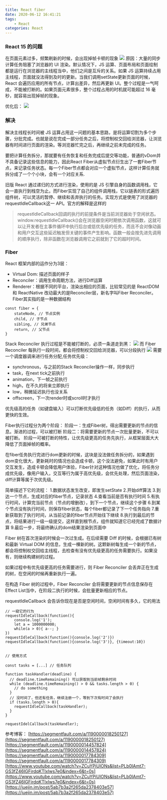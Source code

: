 ```yaml
---
title: React fiber
date: 2020-06-12 16:41:21
tags:
    - React
categories: React
---
```

### React 15 的问题
在页面元素过多，频繁刷新的时候，会出现掉帧卡顿的现象
![](/assets/stack-example.gif)
原因：大量的同步计算任务阻塞了浏览器的 UI 渲染。默认情况下，JS 运算、页面布局和页面绘制都是运行在浏览器的主线程当中，他们之间是互斥的关系。如果 JS 运算持续占用主线程，页面就没法得到及时的更新。当我们调用setState更新页面的时候，React 会遍历应用的所有节点，计算出差异，然后再更新 UI。整个过程是一气呵成，不能被打断的。如果页面元素很多，整个过程占用的时机就可能超过 16 毫秒，就容易出现掉帧的现象。
<!-- more -->
优化后：
![](/assets/fiber-example.gif)
### 解决
解决主线程长时间被 JS 运算占用这一问题的基本思路，是将运算切割为多个步骤，分批完成。也就是说在完成一部分任务之后，将控制权交回给浏览器，让浏览器有时间进行页面的渲染。等浏览器忙完之后，再继续之前未完成的任务。

要把计算任务拆分，那就要有任务恢复和任务完成后提交等功能，普通的vDom并不具备记录这些信息的能力，因此React Fiber从虚拟节点衍生出了一套Fiber节点，来记录任务状态。每一个Fiber节点都会对应一个虚拟节点，这样计算任务就拆分成了一个个小块，会有一个对应关系.

旧版 React 通过递归的方式进行渲染，使用的是 JS 引擎自身的函数调用栈，它会一直执行到栈空为止。而Fiber实现了自己的组件调用栈，它以链表的形式遍历组件树，可以灵活的暂停、继续和丢弃执行的任务。实现方式是使用了浏览器的requestIdleCallback这一 API。官方的解释是这样的
> requestIdleCallback回调的执行的前提条件是当前浏览器处于空闲状态。window.requestIdleCallback()会在浏览器空闲时期依次调用函数，这就可以让开发者在主事件循环中执行后台或低优先级的任务，而且不会对像动画和用户交互这些延迟触发但关键的事件产生影响。函数一般会按先进先调用的顺序执行，除非函数在浏览器调用它之前就到了它的超时时间。

### Fiber
React 框架内部的运作分为3层：
- Virtual Dom: 描述页面的样子
- Reconciler：调用生命周期方法，进行Diff运算
- Renderer：根据不同的平台，渲染出相应的页面，比较常见的是 ReactDOM 和 ReactNative
改动最大的是Reconciler层，新名字叫Fiber Reconciler。Fiber其实指的是一种数据结构
```
const fiber = {
    stateNode, // 节点实例
    child, // 子节点
    sibling, // 兄弟节点
    return, // 父节点
}
```
Stack Reconciler 执行过程是不能被打断的，必须一条道走到黑：
![](/assets/stack-reconciler.png)
而 Fiber Reconciler 每执行一段时间，都会将控制权交回给浏览器，可以分段执行
![](/assets/fiber-reconciler.png)
需要一个调度器调来进行任务分配,任务优先级：
- synchronous，与之前的Stack Reconciler操作一样，同步执行
- task，在next tick之前执行
- animation，下一帧之前执行
- high，在不久的将来立即执行
- low，稍微延迟执行也没关系
- offscreen，下一次render时或scroll时才执行

优先级高的任务（如键盘输入）可以打断优先级低的任务（如Diff）的执行，从而更快的生效。

Fiber执行过程分为两个阶段：
阶段一：生成Fiber树，得出需要更新的节点的信息。渐进的过程，可以被打断
阶段二：将需要更新的节点一次批量更新，不可以被打断。
阶段一可被打断的特性，让优先级更高的任务先执行，从框架层面大大降低了页面掉帧的概率。

在fiber任务执行完进行dom更新的时候，这块是没法做任务拆分的，如果遇到dom变化很大，更新耗时的情况也会造成卡顿，这个没法避免，如果此时有用户交互发生，造成卡顿会降低用户体验，Fiber针对这种情况也做了优化，将任务分成优先级，像用户输入，交互等行为属于高优先级，会优先处理，然后页面渲染，diff计算等属于次优先级。

简单描述下它的流程：
1.数据状态发生改变，即发生setState
2.开始diff算法
3.到达一个节点，生成对应的fiber节点，记录状态
4.查看当前是否有执行时间
5.有执行时间，计算完当前节点（节点的增删改），到下一个节点，继续这个步骤
6.到某个节点没有执行时间，则保存fiber状态，每个fiber都记录了下一个任务指向
7.重新获取到了执行时间，从当前记录的fiber节点开始往下继续
8.执行到最后的节点，将结果进行一级一级提交，这样直到根节点，组件就知道它已经完成了数据计算
9.最后一步，将最终确认的dom结果渲染到页面中

Fiber 树在首次渲染的时候会一次过生成。在后续需要 Diff 的时候，会根据已有树和最新 Virtual DOM 的信息，生成一棵新的树。这颗新树每生成一个新的节点，都会将控制权交回给主线程，去检查有没有优先级更高的任务需要执行。如果没有，则继续构建树的过程。

如果过程中有优先级更高的任务需要进行，则 Fiber Reconciler 会丢弃正在生成的树，在空闲的时候再重新执行一遍。

在构造 Fiber 树的过程中，Fiber Reconciler 会将需要更新的节点信息保存在Effect List当中，在阶段二执行的时候，会批量更新相应的节点。

requestIdleCallback 会告诉你现在是否是空闲时间，空闲时间有多久，它的用法
```
// 一窥它的行为
requestIdleCallback(function(){
    console.log('1');
    let a = 1000000000;
    while(a > 0){ a--; }
})
requestIdleCallback(function(){console.log('2')})
requestIdleCallback(function(){console.log('3')}, {timeout:10})


// 使用方式

const tasks = [...] // 任务队列

function taskHandler(deadline) {
  // deadline.timeRemaining() 可以获取到当前帧剩余时间
  while (deadline.timeRemaining() > 0 && tasks.length > 0) {
    // do something
  }
  // 没时间了，但还有任务，继续注册一个，等到下次有时间了会执行
  if (tasks.length > 0){
    requestIdleCallback(taskHandler);
  }
}

requestIdelCallback(taskHandler);
```
参考博客：
[https://segmentfault.com/a/1190000018250127](https://segmentfault.com/a/1190000018250127)
[https://segmentfault.com/a/1190000014457824](https://segmentfault.com/a/1190000014457824)
[https://segmentfault.com/a/1190000017784309](https://segmentfault.com/a/1190000017784309)
[https://www.youtube.com/watch?v=ZCuYPiUIONs&list=PLb0IAmt7-GS3fZ46IGFirdqKTIxlws7e0&index=6&t=0s](https://www.youtube.com/watch?v=ZCuYPiUIONs&list=PLb0IAmt7-GS3fZ46IGFirdqKTIxlws7e0&index=6&t=0s)
[https://juejin.im/post/5ab7b3a2f265da2378403e57](https://juejin.im/post/5ab7b3a2f265da2378403e57)
